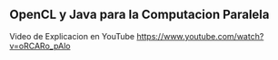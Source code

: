 ## OpenCL y Java para la Computacion Paralela

Video de Explicacion en YouTube
https://www.youtube.com/watch?v=oRCARo_pAlo
